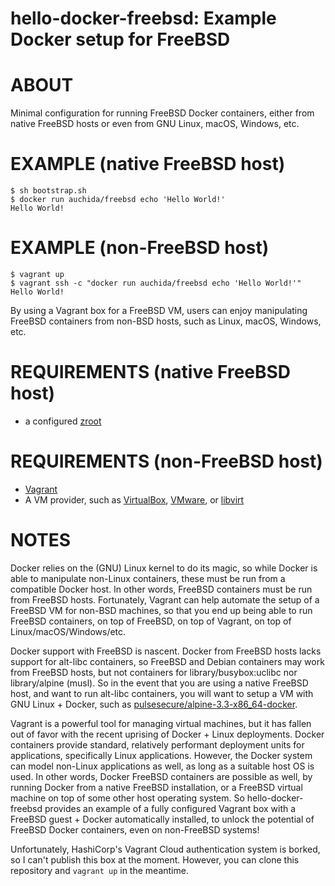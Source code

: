 # hello-docker-freebsd: Example Docker setup for FreeBSD

# ABOUT

Minimal configuration for running FreeBSD Docker containers, either from native FreeBSD hosts or even from GNU Linux, macOS, Windows, etc.

# EXAMPLE (native FreeBSD host)

```console
$ sh bootstrap.sh
$ docker run auchida/freebsd echo 'Hello World!'
Hello World!
```

# EXAMPLE (non-FreeBSD host)

```console
$ vagrant up
$ vagrant ssh -c "docker run auchida/freebsd echo 'Hello World!'"
Hello World!
```

By using a Vagrant box for a FreeBSD VM, users can enjoy manipulating FreeBSD containers from non-BSD hosts, such as Linux, macOS, Windows, etc.

# REQUIREMENTS (native FreeBSD host)

* a configured [zroot](https://www.freebsd.org/doc/handbook/zfs-zfs.html)

# REQUIREMENTS (non-FreeBSD host)

* [Vagrant](https://www.vagrantup.com)
* A VM provider, such as [VirtualBox](https://www.virtualbox.org), [VMware](https://www.vmware.com), or [libvirt](https://libvirt.org)

# NOTES

Docker relies on the (GNU) Linux kernel to do its magic, so while Docker is able to manipulate non-Linux containers, these must be run from a compatible Docker host. In other words, FreeBSD containers must be run from FreeBSD hosts. Fortunately, Vagrant can help automate the setup of a FreeBSD VM for non-BSD machines, so that you end up being able to run FreeBSD containers, on top of FreeBSD, on top of Vagrant, on top of Linux/macOS/Windows/etc.

Docker support with FreeBSD is nascent. Docker from FreeBSD hosts lacks support for alt-libc containers, so FreeBSD and Debian containers may work from FreeBSD hosts, but not containers for library/busybox:uclibc nor library/alpine (musl). So in the event that you are using a native FreeBSD host, and want to run alt-libc containers, you will want to setup a VM with GNU Linux + Docker, such as [pulsesecure/alpine-3.3-x86_64-docker](https://app.vagrantup.com/pulsesecure/boxes/alpine-3.3-x86_64-docker).

Vagrant is a powerful tool for managing virtual machines, but it has fallen out of favor with the recent uprising of Docker + Linux deployments. Docker containers provide standard, relatively performant deployment units for applications, specifically Linux applications. However, the Docker system can model non-Linux applications as well, as long as a suitable host OS is used. In other words, Docker FreeBSD containers are possible as well, by running Docker from a native FreeBSD installation, or a FreeBSD virtual machine on top of some other host operating system. So hello-docker-freebsd provides an example of a fully configured Vagrant box with a FreeBSD guest + Docker automatically installed, to unlock the potential of FreeBSD Docker containers, even on non-FreeBSD systems!

Unfortunately, HashiCorp's Vagrant Cloud authentication system is borked, so I can't publish this box at the moment. However, you can clone this repository and `vagrant up` in the meantime.
